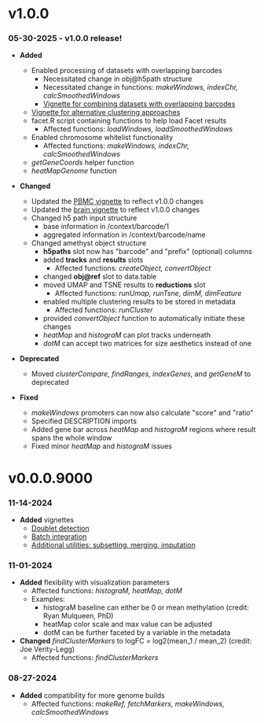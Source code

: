 # v1.0.0
### 05-30-2025 - v1.0.0 release!
  - **Added**
    - Enabled processing of datasets with overlapping barcodes
      - Necessitated change in obj@h5path structure
      - Necessitated change in functions: *makeWindows, indexChr, calcSmoothedWindows*
      - [Vignette for combining datasets with overlapping barcodes](http://htmlpreview.github.io/?https://github.com/lrylaarsdam/amethyst/blob/main/vignettes/combining_overlapping_barcodes/combining_overlapping_barcodes.html) 
    - [Vignette for alternative clustering approaches](http://htmlpreview.github.io/?https://github.com/lrylaarsdam/amethyst/blob/main/vignettes/clustering_alternatives/clustering_alternatives.html)
    - facet.R script containing functions to help load Facet results
      - Affected functions: *loadWindows, loadSmoothedWindows*
    - Enabled chromosome whitelist functionality
      - Affected functions: *makeWindows, indexChr, calcSmoothedWindows*
    - *getGeneCoords* helper function
    - *heatMapGenome* function

  - **Changed**
    - Updated the [PBMC vignette](http://htmlpreview.github.io/?https://github.com/lrylaarsdam/amethyst/blob/main/vignettes/pbmc_vignette/pbmc_vignette.html) to reflect v1.0.0 changes
    - Updated the [brain vignette](http://htmlpreview.github.io/?https://github.com/lrylaarsdam/amethyst/blob/main/vignettes/brain_vignette/brain_vignette.html) to reflect v1.0.0 changes
    - Changed h5 path input structure
      - base information in /context/barcode/1
      - aggregated information in /context/barcode/name
    - Changed amethyst object structure
      - **h5paths** slot now has "barcode" and "prefix" (optional) columns
      - added **tracks** and **results** slots
        - Affected functions: *createObject, convertObject*
      - changed **obj@ref** slot to data.table
      - moved UMAP and TSNE results to **reductions** slot
        - Affected functions: *runUmap, runTsne, dimM, dimFeature*
      - enabled multiple clustering results to be stored in metadata
        - Affected functions: *runCluster*
      - provided *convertObject* function to automatically initiate these changes
      - *heatMap* and *histograM* can plot tracks underneath
      - *dotM* can accept two matrices for size aesthetics instead of one

  - **Deprecated**
    - Moved *clusterCompare, findRanges, indexGenes,* and *getGeneM* to deprecated
    
  - **Fixed**
    - *makeWindows* promoters can now also calculate "score" and "ratio"
    - Specified DESCRIPTION imports
    - Added gene bar across *heatMap* and *histograM* regions where result spans the whole window
    - Fixed minor *heatMap* and *histograM* issues

# v0.0.0.9000
### 11-14-2024
  - **Added** vignettes
    - [Doublet detection](http://htmlpreview.github.io/?https://github.com/lrylaarsdam/amethyst/blob/main/vignettes/doublet_detection/doublet_detection.html)
    - [Batch integration](http://htmlpreview.github.io/?https://github.com/lrylaarsdam/amethyst/blob/main/vignettes/batch_correction/batch_correction.html)
    - [Additional utilities: subsetting, merging, imputation](http://htmlpreview.github.io/?https://github.com/lrylaarsdam/amethyst/blob/main/vignettes/additional_utilities/additional_utilities.html)

### 11-01-2024
  - **Added** flexibility with visualization parameters
	  - Affected functions: *histograM, heatMap, dotM*
    - Examples:
        - histograM baseline can either be 0 or mean methylation (credit: Ryan Mulqueen, PhD)
        - heatMap color scale and max value can be adjusted
        - dotM can be further faceted by a variable in the metadata
  - **Changed** *findClusterMarkers* to logFC = log2(mean_1 / mean_2) (credit: Joe Verity-Legg)
	  - Affected functions: *findClusterMarkers*

### 08-27-2024
  - **Added** compatibility for more genome builds 
	  - Affected functions: *makeRef, fetchMarkers, makeWindows, calcSmoothedWindows*
